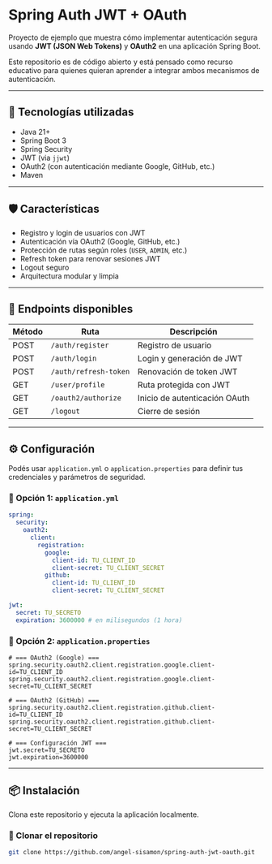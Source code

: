 # Spring Auth JWT + OAuth

Proyecto de ejemplo que muestra cómo implementar autenticación segura usando **JWT (JSON Web Tokens)** y **OAuth2** en una aplicación Spring Boot.

Este repositorio es de código abierto y está pensado como recurso educativo para quienes quieran aprender a integrar ambos mecanismos de autenticación.

---

## 🚀 Tecnologías utilizadas

- Java 21+
- Spring Boot 3
- Spring Security
- JWT (via `jjwt`)
- OAuth2 (con autenticación mediante Google, GitHub, etc.)
- Maven

---

## 🛡️ Características

- Registro y login de usuarios con JWT
- Autenticación vía OAuth2 (Google, GitHub, etc.)
- Protección de rutas según roles (`USER`, `ADMIN`, etc.)
- Refresh token para renovar sesiones JWT
- Logout seguro
- Arquitectura modular y limpia

---

## 🔐 Endpoints disponibles

| Método | Ruta                  | Descripción                        |
|--------|-----------------------|------------------------------------|
| POST   | `/auth/register`      | Registro de usuario                |
| POST   | `/auth/login`         | Login y generación de JWT          |
| POST   | `/auth/refresh-token` | Renovación de token JWT            |
| GET    | `/user/profile`       | Ruta protegida con JWT             |
| GET    | `/oauth2/authorize`   | Inicio de autenticación OAuth      |
| GET    | `/logout`             | Cierre de sesión                   |

---

## ⚙️ Configuración

Podés usar `application.yml` o `application.properties` para definir tus credenciales y parámetros de seguridad.

### 🔸 Opción 1: `application.yml`

```yaml
spring:
  security:
    oauth2:
      client:
        registration:
          google:
            client-id: TU_CLIENT_ID
            client-secret: TU_CLIENT_SECRET
          github:
            client-id: TU_CLIENT_ID
            client-secret: TU_CLIENT_SECRET

jwt:
  secret: TU_SECRETO
  expiration: 3600000 # en milisegundos (1 hora)
```

### 🔸 Opción 2: `application.properties`

```properties
# === OAuth2 (Google) ===
spring.security.oauth2.client.registration.google.client-id=TU_CLIENT_ID
spring.security.oauth2.client.registration.google.client-secret=TU_CLIENT_SECRET

# === OAuth2 (GitHub) ===
spring.security.oauth2.client.registration.github.client-id=TU_CLIENT_ID
spring.security.oauth2.client.registration.github.client-secret=TU_CLIENT_SECRET

# === Configuración JWT ===
jwt.secret=TU_SECRETO
jwt.expiration=3600000
```

---

## 📦 Instalación

Clona este repositorio y ejecuta la aplicación localmente.

### 🔽 Clonar el repositorio

```bash
git clone https://github.com/angel-sisamon/spring-auth-jwt-oauth.git
```
